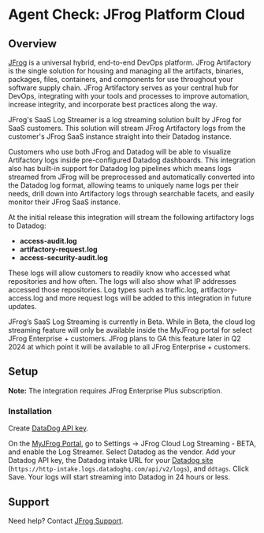 # Agent Check: JFrog Platform Cloud

## Overview

[JFrog](https://jfrog.com/) is a universal hybrid, end-to-end DevOps platform. JFrog Artifactory is the single solution for housing and managing all the artifacts, binaries, packages, files, containers, and components for use throughout your software supply chain.
JFrog Artifactory serves as your central hub for DevOps, integrating with your tools and processes to improve automation, increase integrity, and incorporate best practices along the way.

JFrog's SaaS Log Streamer is a log streaming solution built by JFrog for SaaS customers. This solution will stream JFrog Artifactory logs from the customer's JFrog SaaS instance straight into their Datadog instance.

Customers who use both JFrog and Datadog will be able to visualize Artifactory logs inside pre-configured Datadog dashboards. This integration also has built-in support for Datadog log pipelines which means logs streamed from JFrog will be preprocessed and automatically converted into the Datadog log format, allowing teams to uniquely name logs per their needs, drill down into Artifactory logs through searchable facets, and easily monitor their JFrog SaaS instance.

At the initial release this integration will stream the following artifactory logs to Datadog:

- **access-audit.log**
- **artifactory-request.log**
- **access-security-audit.log**

These logs will allow customers to readily know who accessed what repositories and how often. The logs will also show what IP addresses accessed those repositories. Log types such as traffic.log, artifactory-access.log and more request logs will be added to this integration in future updates.

JFrog’s SaaS Log Streaming is currently in Beta. While in Beta, the cloud log streaming feature will only be available inside the MyJFrog portal for select JFrog Enterprise + customers. JFrog plans to GA this feature later in Q2 2024 at which point it will be available to all JFrog Enterprise + customers.

## Setup

**Note:** The integration requires JFrog Enterprise Plus subscription.

### Installation

Create [DataDog API key](https://app.datadoghq.com/organization-settings/api-keys).

On the [MyJFrog Portal](https://my.jfrog.com), go to Settings -> JFrog Cloud Log Streaming - BETA, and enable the Log Streamer.
Select Datadog as the vendor. Add your Datadog API key, the Datadog intake URL for your [Datadog site](https://docs.datadoghq.com/getting_started/site/) (`https://http-intake.logs.datadoghq.com/api/v2/logs`), and `ddtags`. Click Save.
Your logs will start streaming into Datadog in 24 hours or less.

## Support

Need help? Contact [JFrog Support](https://support.jfrog.com/).